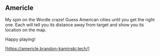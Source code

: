 ## Americle

My spin on the Wordle craze! Guess American cities until you get the right one. Each will tell you its distance away from target and show you its location on the map.

Happy playing!

[https://americle.brandon-kaminski.tech/]
